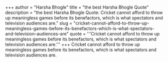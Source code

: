 +++
author = "Harsha Bhogle"
title = "the best Harsha Bhogle Quote"
description = "the best Harsha Bhogle Quote: Cricket cannot afford to throw up meaningless games before its benefactors, which is what spectators and television audiences are."
slug = "cricket-cannot-afford-to-throw-up-meaningless-games-before-its-benefactors-which-is-what-spectators-and-television-audiences-are"
quote = '''Cricket cannot afford to throw up meaningless games before its benefactors, which is what spectators and television audiences are.'''
+++
Cricket cannot afford to throw up meaningless games before its benefactors, which is what spectators and television audiences are.
